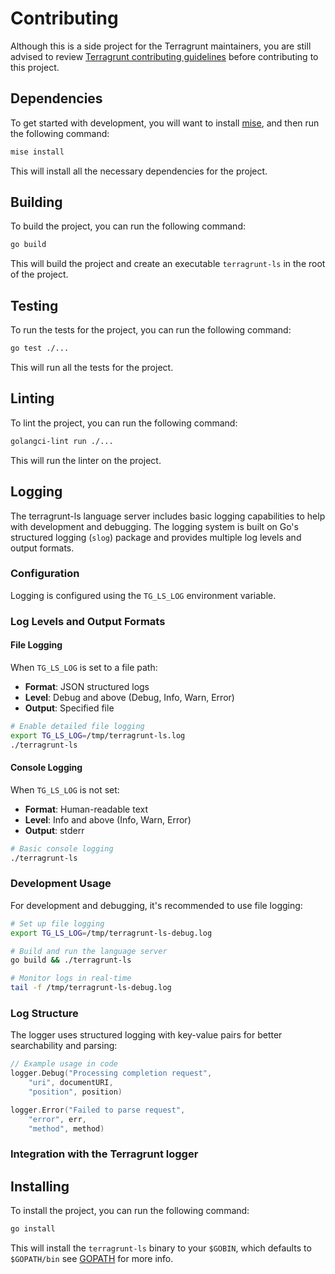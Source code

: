 # Contributing

Although this is a side project for the Terragrunt maintainers, you are still advised to review [Terragrunt contributing guidelines](https://terragrunt.gruntwork.io/docs/community/contributing/) before contributing to this project.

## Dependencies

To get started with development, you will want to install [mise](https://mise.jdx.dev/getting-started.html#_1-install-mise-cli), and then run the following command:

```bash
mise install
```

This will install all the necessary dependencies for the project.

## Building

To build the project, you can run the following command:

```bash
go build
```

This will build the project and create an executable `terragrunt-ls` in the root of the project.

## Testing

To run the tests for the project, you can run the following command:

```bash
go test ./...
```

This will run all the tests for the project.

## Linting

To lint the project, you can run the following command:

```bash
golangci-lint run ./...
```

This will run the linter on the project.

## Logging

The terragrunt-ls language server includes basic logging capabilities to help with development and debugging. The logging system is built on Go's structured logging (`slog`) package and provides multiple log levels and output formats.

### Configuration

Logging is configured using the `TG_LS_LOG` environment variable.

### Log Levels and Output Formats

#### File Logging

When `TG_LS_LOG` is set to a file path:

- **Format**: JSON structured logs
- **Level**: Debug and above (Debug, Info, Warn, Error)
- **Output**: Specified file

```bash
# Enable detailed file logging
export TG_LS_LOG=/tmp/terragrunt-ls.log
./terragrunt-ls
```

#### Console Logging

When `TG_LS_LOG` is not set:

- **Format**: Human-readable text
- **Level**: Info and above (Info, Warn, Error)
- **Output**: stderr

```bash
# Basic console logging
./terragrunt-ls
```

### Development Usage

For development and debugging, it's recommended to use file logging:

```bash
# Set up file logging
export TG_LS_LOG=/tmp/terragrunt-ls-debug.log

# Build and run the language server
go build && ./terragrunt-ls

# Monitor logs in real-time
tail -f /tmp/terragrunt-ls-debug.log
```

### Log Structure

The logger uses structured logging with key-value pairs for better searchability and parsing:

```go
// Example usage in code
logger.Debug("Processing completion request",
    "uri", documentURI,
    "position", position)

logger.Error("Failed to parse request",
    "error", err,
    "method", method)
```

### Integration with the Terragrunt logger



## Installing

To install the project, you can run the following command:

```bash
go install
```

This will install the `terragrunt-ls` binary to your `$GOBIN`, which defaults to `$GOPATH/bin` see [GOPATH](https://go.dev/wiki/GOPATH) for more info.
